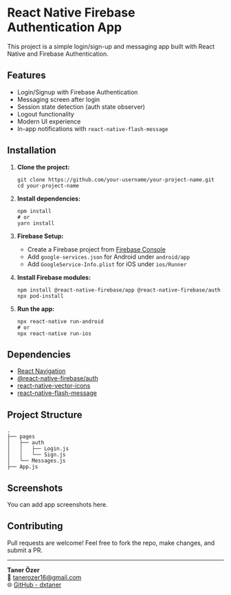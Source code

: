 
React Native Firebase Authentication App
========================================

This project is a simple login/sign-up and messaging app built with React Native and Firebase Authentication.

Features
--------

*   Login/Signup with Firebase Authentication
*   Messaging screen after login
*   Session state detection (auth state observer)
*   Logout functionality
*   Modern UI experience
*   In-app notifications with `react-native-flash-message`

Installation
------------

1.  **Clone the project:**
    
        git clone https://github.com/your-username/your-project-name.git
        cd your-project-name
    
2.  **Install dependencies:**
    
        npm install
        # or
        yarn install
    
3.  **Firebase Setup:**
    *   Create a Firebase project from [Firebase Console](https://console.firebase.google.com)
    *   Add `google-services.json` for Android under `android/app`
    *   Add `GoogleService-Info.plist` for iOS under `ios/Runner`
4.  **Install Firebase modules:**
    
        npm install @react-native-firebase/app @react-native-firebase/auth
        npx pod-install
    
5.  **Run the app:**
    
        npx react-native run-android
        # or
        npx react-native run-ios
    

Dependencies
------------

*   [React Navigation](https://reactnavigation.org/)
*   [@react-native-firebase/auth](https://rnfirebase.io/auth/usage)
*   [react-native-vector-icons](https://github.com/oblador/react-native-vector-icons)
*   [react-native-flash-message](https://github.com/luckyseven/react-native-flash-message)

Project Structure
-----------------

    .
    ├── pages
    │   ├── auth
    │   │   ├── Login.js
    │   │   └── Sign.js
    │   └── Messages.js
    ├── App.js

Screenshots
-----------

You can add app screenshots here.

Contributing
------------

Pull requests are welcome! Feel free to fork the repo, make changes, and submit a PR.

* * *

**Taner Özer**  
📧 [tanerozer16@gmail.com](mailto:tanerozer16@gmail.com)  
🌐 [GitHub - dxtaner](https://github.com/dxtaner)
